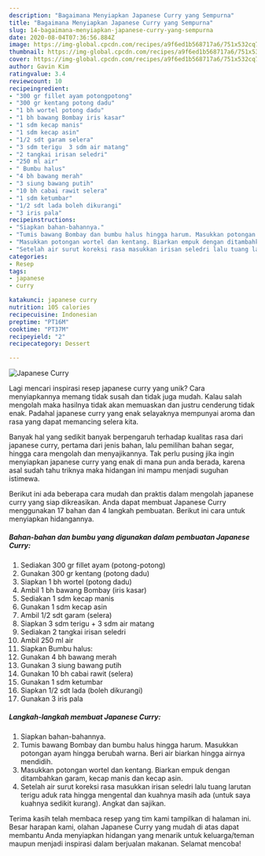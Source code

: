 ```yaml
---
description: "Bagaimana Menyiapkan Japanese Curry yang Sempurna"
title: "Bagaimana Menyiapkan Japanese Curry yang Sempurna"
slug: 14-bagaimana-menyiapkan-japanese-curry-yang-sempurna
date: 2020-08-04T07:36:56.884Z
image: https://img-global.cpcdn.com/recipes/a9f6ed1b568717a6/751x532cq70/japanese-curry-foto-resep-utama.jpg
thumbnail: https://img-global.cpcdn.com/recipes/a9f6ed1b568717a6/751x532cq70/japanese-curry-foto-resep-utama.jpg
cover: https://img-global.cpcdn.com/recipes/a9f6ed1b568717a6/751x532cq70/japanese-curry-foto-resep-utama.jpg
author: Gavin Kim
ratingvalue: 3.4
reviewcount: 10
recipeingredient:
- "300 gr fillet ayam potongpotong"
- "300 gr kentang potong dadu"
- "1 bh wortel potong dadu"
- "1 bh bawang Bombay iris kasar"
- "1 sdm kecap manis"
- "1 sdm kecap asin"
- "1/2 sdt garam selera"
- "3 sdm terigu  3 sdm air matang"
- "2 tangkai irisan seledri"
- "250 ml air"
- " Bumbu halus"
- "4 bh bawang merah"
- "3 siung bawang putih"
- "10 bh cabai rawit selera"
- "1 sdm ketumbar"
- "1/2 sdt lada boleh dikurangi"
- "3 iris pala"
recipeinstructions:
- "Siapkan bahan-bahannya."
- "Tumis bawang Bombay dan bumbu halus hingga harum. Masukkan potongan ayam hingga berubah warna. Beri air biarkan hingga airnya mendidih."
- "Masukkan potongan wortel dan kentang. Biarkan empuk dengan ditambahkan garam, kecap manis dan kecap asin."
- "Setelah air surut koreksi rasa masukkan irisan seledri lalu tuang larutan terigu aduk rata hingga mengental dan kuahnya masih ada (untuk saya kuahnya sedikit kurang). Angkat dan sajikan."
categories:
- Resep
tags:
- japanese
- curry

katakunci: japanese curry 
nutrition: 105 calories
recipecuisine: Indonesian
preptime: "PT16M"
cooktime: "PT37M"
recipeyield: "2"
recipecategory: Dessert

---
```



![Japanese Curry](https://img-global.cpcdn.com/recipes/a9f6ed1b568717a6/751x532cq70/japanese-curry-foto-resep-utama.jpg)

Lagi mencari inspirasi resep japanese curry yang unik? Cara menyiapkannya memang tidak susah dan tidak juga mudah. Kalau salah mengolah maka hasilnya tidak akan memuaskan dan justru cenderung tidak enak. Padahal japanese curry yang enak selayaknya mempunyai aroma dan rasa yang dapat memancing selera kita.

Banyak hal yang sedikit banyak berpengaruh terhadap kualitas rasa dari japanese curry, pertama dari jenis bahan, lalu pemilihan bahan segar, hingga cara mengolah dan menyajikannya. Tak perlu pusing jika ingin menyiapkan japanese curry yang enak di mana pun anda berada, karena asal sudah tahu triknya maka hidangan ini mampu menjadi suguhan istimewa.




Berikut ini ada beberapa cara mudah dan praktis dalam mengolah japanese curry yang siap dikreasikan. Anda dapat membuat Japanese Curry menggunakan 17 bahan dan 4 langkah pembuatan. Berikut ini cara untuk menyiapkan hidangannya.

<!--inarticleads1-->

##### Bahan-bahan dan bumbu yang digunakan dalam pembuatan Japanese Curry:

1. Sediakan 300 gr fillet ayam (potong-potong)
1. Gunakan 300 gr kentang (potong dadu)
1. Siapkan 1 bh wortel (potong dadu)
1. Ambil 1 bh bawang Bombay (iris kasar)
1. Sediakan 1 sdm kecap manis
1. Gunakan 1 sdm kecap asin
1. Ambil 1/2 sdt garam (selera)
1. Siapkan 3 sdm terigu + 3 sdm air matang
1. Sediakan 2 tangkai irisan seledri
1. Ambil 250 ml air
1. Siapkan  Bumbu halus:
1. Gunakan 4 bh bawang merah
1. Gunakan 3 siung bawang putih
1. Gunakan 10 bh cabai rawit (selera)
1. Gunakan 1 sdm ketumbar
1. Siapkan 1/2 sdt lada (boleh dikurangi)
1. Gunakan 3 iris pala




<!--inarticleads2-->

##### Langkah-langkah membuat Japanese Curry:

1. Siapkan bahan-bahannya.
1. Tumis bawang Bombay dan bumbu halus hingga harum. Masukkan potongan ayam hingga berubah warna. Beri air biarkan hingga airnya mendidih.
1. Masukkan potongan wortel dan kentang. Biarkan empuk dengan ditambahkan garam, kecap manis dan kecap asin.
1. Setelah air surut koreksi rasa masukkan irisan seledri lalu tuang larutan terigu aduk rata hingga mengental dan kuahnya masih ada (untuk saya kuahnya sedikit kurang). Angkat dan sajikan.




Terima kasih telah membaca resep yang tim kami tampilkan di halaman ini. Besar harapan kami, olahan Japanese Curry yang mudah di atas dapat membantu Anda menyiapkan hidangan yang menarik untuk keluarga/teman maupun menjadi inspirasi dalam berjualan makanan. Selamat mencoba!
